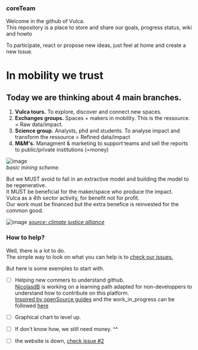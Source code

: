 ### coreTeam
Welcome in the github of Vulca.   
This repository is a place to store and share our goals, progress status, wiki and howto

To participate, react or propose new ideas, just feel at home and create a new Issue. 

# In mobility we trust 


## Today we are thinking about 4 main branches.

1. **Vulca tours.** To explore, discover and connect new spaces.
2. **Exchanges groups.** Spaces + makers in mobility. This is the ressource. = Raw data/impact.
3. **Science group.** Analysts, phd and students. To analyse impact and transform the ressource = Refined data/impact
4. **M&M's.** Managment & marketing to support teams and sell the reports to public/private institutions (=money)

![image](https://user-images.githubusercontent.com/12049360/49696896-0bc45700-fbb1-11e8-93ec-9005335ca45a.png)  
_basic mining scheme._  

But we MUST avoid to fall in an extractive model and building the model to be regenerative.  
It MUST be beneficial for the maker/space who produce the impact.  
Vulca as a 4th sector activity, for benefit not for profit.  
Our work must be financed but the extra benefice is reinvested for the common good.  

![image](https://user-images.githubusercontent.com/12049360/49696899-14b52880-fbb1-11e8-963d-f96b7d2ecf92.png)
_[source: climate justice alliance](https://climatejusticealliance.org/)_


### How to help?
Well, there is a lot to do.  
The simple way to look on what you can help is to [check our issues.](https://github.com/Vulca/coreTeam/issues)   


But here is some exemples to start with.   
- [ ] Helping new commers to understand github.  
[NicolasdB](@nicolasdb) is working on a learning path adapted for non-developpers to understand how to contribute on this platform.   
[Inspired by openSource guides](https://opensource.guide/) and the work_in_progress can be followed [here](https://github.com/nicolasdb/nicolasdb.github.io/issues/102)

- [ ] Graphical chart to level up. 
- [ ] If don't know how, we still need money. ^^
- [ ] the website is down, [check issue #2](#2)
